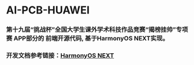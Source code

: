 # AI-PCB-HUAWEI
### 第十九届“挑战杯”全国大学生课外学术科技作品竞赛“揭榜挂帅”专项赛  APP部分的 前端开源代码, 基于HarmonyOS NEXT实现。

### 开发文档参考链接：[HarmonyOS NEXT](https://developer.huawei.com/consumer/cn/doc/harmonyos-guides-V5/application-dev-guide-V5)
